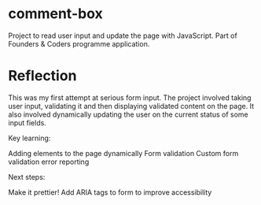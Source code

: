 # comment-box
Project to read user input and update the page with JavaScript. Part of Founders &amp; Coders programme application.

Reflection
==========

This was my first attempt at serious form input. The project involved taking user input, validating it and then displaying validated content on the page. It also involved dynamically updating the user on the current status of some input fields.

Key learning:

Adding elements to the page dynamically
Form validation
Custom form validation error reporting


Next steps:

Make it prettier!
Add ARIA tags to form to improve accessibility